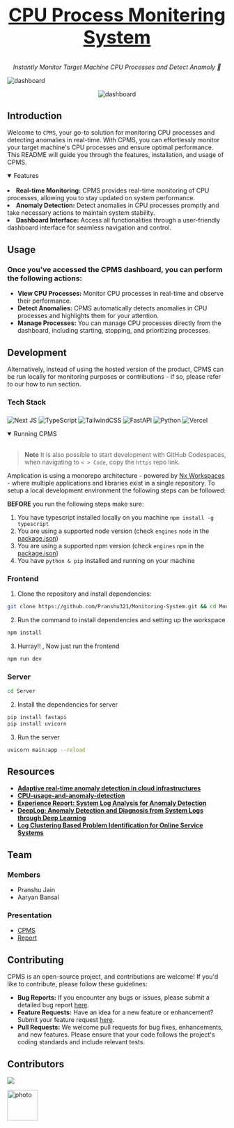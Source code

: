 <h1 align="center">
    <a href="https://telaverge-cpu-monitering.vercel.app">
       <h2>CPU Process Monitering System</h2>
    </a>
</h1>

<p align="center">
  <i align="center">Instantly Monitor Target Machine CPU Processes and Detect Anamoly 🚀</i>
</p>

<p>
    <img src="https://github.com/Pranshu321/Monitoring-System/assets/86917304/a8df2779-413b-4310-b900-3b55cd6ff61f" alt="dashboard"/>
</p>
<p align="center">
    <img src="https://github.com/Pranshu321/Monitoring-System/assets/86917304/27806ada-51a5-450d-8337-4de244950d4b" alt="dashboard"/>
</p>

## Introduction

Welcome to `CPMS`, your go-to solution for monitoring CPU processes and detecting anomalies in real-time. With CPMS, you can effortlessly monitor your target machine's CPU processes and ensure optimal performance. This README will guide you through the features, installation, and usage of CPMS.

<details open>
<summary>
 Features
</summary> <br 
             
*   **Real-time Monitoring:** CPMS provides real-time monitoring of CPU processes, allowing you to stay updated on system performance.
*   **Anomaly Detection:** Detect anomalies in CPU processes promptly and take necessary actions to maintain system stability.
*   **Dashboard Interface:** Access all functionalities through a user-friendly dashboard interface for seamless navigation and control.
    
</details>

## Usage 

### Once you've accessed the CPMS dashboard, you can perform the following actions:

*   **View CPU Processes:** Monitor CPU processes in real-time and observe their performance.   
*   **Detect Anomalies:** CPMS automatically detects anomalies in CPU processes and highlights them for your attention.   
*   **Manage Processes:** You can manage CPU processes directly from the dashboard, including starting, stopping, and prioritizing processes.

## Development

Alternatively, instead of using the hosted version of the product, CPMS can be run locally for monitoring purposes or contributions - if so, please refer to our how to run section.

### Tech Stack

###
![Next JS](https://img.shields.io/badge/Next-black?style=for-the-badge&logo=next.js&logoColor=white)
![TypeScript](https://img.shields.io/badge/typescript-%23007ACC.svg?style=for-the-badge&logo=typescript&logoColor=white)
![TailwindCSS](https://img.shields.io/badge/tailwindcss-%2338B2AC.svg?style=for-the-badge&logo=tailwind-css&logoColor=white)
![FastAPI](https://img.shields.io/badge/FastAPI-005571?style=for-the-badge&logo=fastapi)
![Python](https://img.shields.io/badge/python-3670A0?style=for-the-badge&logo=python&logoColor=ffdd54)
![Vercel](https://img.shields.io/badge/vercel-%23000000.svg?style=for-the-badge&logo=vercel&logoColor=white)

<details open>
<summary>
Running CPMS
</summary> <br />

> **Note**
> It is also possible to start development with GitHub Codespaces, when navigating to `< > Code`, copy the `https` repo link.

Amplication is using a monorepo architecture - powered by <a href="https://nx.dev">Nx Workspaces</a> - where multiple applications and libraries exist in a single repository. To setup a local development environment the following steps can be followed:

**BEFORE** you run the following steps make sure:
1. You have typescript installed locally on you machine ```npm install -g typescript```
2. You are using a supported node version (check `engines` `node` in the [package.json](./package.json))
3. You are using a supported npm version (check `engines` `npm` in the [package.json](./package.json))
4. You have `python & pip` installed and running on your machine


### Frontend

1. Clone the repository and install dependencies:
```bash
git clone https://github.com/Pranshu321/Monitoring-System.git && cd Monitoring-System/Frontend && npm install
```

2. Run the command to install dependencies and setting up the workspace
```bash
npm install
```

3. Hurray!! , Now just run the frontend
```bash
npm run dev
```

### Server

```bash
cd Server
```

2. Install the dependencies for server
```bash
pip install fastapi
pip install uvicorn
```

3. Run the server
```bash
uvicorn main:app --reload
```

</details>

## Resources

- **[Adaptive real-time anomaly detection in cloud infrastructures](https://www.researchgate.net/publication/318912328_Adaptive_real-time_anomaly_detection_in_cloud_infrastructures)**
- **[CPU-usage-and-anomaly-detection](https://github.com/IrinaMax/CPU-usage-and-anomaly-detection)**
- **[Experience Report: System Log Analysis for Anomaly Detection](https://jiemingzhu.github.io/pub/slhe_issre2016.pdf)**
- **[DeepLog: Anomaly Detection and Diagnosis from System Logs through Deep Learning](https://dl.acm.org/doi/pdf/10.1145/3133956.3134015)**
- **[Log Clustering Based Problem Identification for Online Service Systems](https://hongyujohn.github.io/LogClustering_Final.pdf)**

<a name="contributing_anchor"></a>


## Team

### Members
- Pranshu Jain
- Aaryan Bansal

### Presentation
- [CPMS](https://docs.google.com/presentation/d/1FaKqqDoaY6I-7R9tteYyAfV8PXP2BbErTcf3Or3CGbc/edit?usp=sharing)
- [Report](https://drive.google.com/file/d/1Wpt_AvnXfqEre9CH_L1YVHAdIFzPX9HX/view?usp=sharing)
  

## Contributing

CPMS is an open-source project, and contributions are welcome! If you'd like to contribute, please follow these guidelines:

*   **Bug Reports:** If you encounter any bugs or issues, please submit a detailed bug report [here](https://github.com/Pranshu321/Monitoring-System/issues).
*   **Feature Requests:** Have an idea for a new feature or enhancement? Submit your feature request [here](https://github.com/Pranshu321/Monitoring-System/issues). 
*   **Pull Requests:** We welcome pull requests for bug fixes, enhancements, and new features. Please ensure that your code follows the project's coding standards and include relevant tests.

## Contributors

<!---
npx contributor-faces --exclude "*bot*" --limit 70 --repo "https://github.com/amplication/amplication"

change the height and width for each of the contributors from 80 to 50.
--->

[//]: contributor-faces
<a href="https://github.com/Pranshu321/Monitoring-System/graphs/contributors">
<img src="https://contrib.rocks/image?repo=Pranshu321/Monitoring-System" />


</a>
<a href="https://github.com/netosis"><img src="https://github.com/Pranshu321/Monitoring-System/assets/86917304/0f9395ed-c309-4128-9ea3-ea51998b31af" alt="photo" width="70px"/></a>

[//]: contributor-faces
